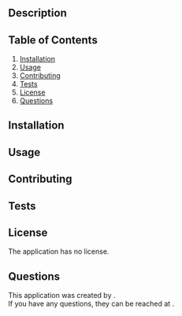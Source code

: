 # 
  
  ## Description
  
  ## Table of Contents
  1. [Installation](#installation)
  2. [Usage](#usage)
  3. [Contributing](#contributing)
  4. [Tests](#tests)
  5. [License](#license)
  6. [Questions](#questions)
  ## Installation
  
  ## Usage
  
  ## Contributing
  
  ## Tests
  
  ## License
  The application has no license.
  ## Questions
  This application was created by [](https://github.com/). <br>
  If you have any questions, they can be reached at .
  